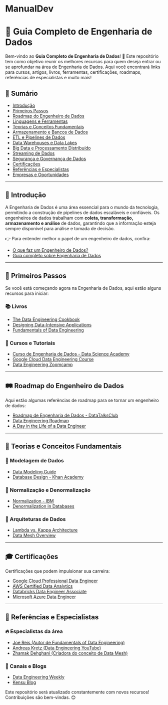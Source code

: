 # ManualDev

# 📘 Guia Completo de Engenharia de Dados

Bem-vindo ao **Guia Completo de Engenharia de Dados**! 🚀
Este repositório tem como objetivo reunir os melhores recursos para quem deseja entrar ou se aprofundar na área de Engenharia de Dados. Aqui você encontrará links para cursos, artigos, livros, ferramentas, certificações, roadmaps, referências de especialistas e muito mais!

## 📑 Sumário

- [Introdução](#introducao)
- [Primeiros Passos](#primeiros-passos)
- [Roadmap do Engenheiro de Dados](#roadmap-do-engenheiro-de-dados)
- [Linguagens e Ferramentas](#linguagens-e-ferramentas)
- [Teorias e Conceitos Fundamentais](#teorias-e-conceitos-fundamentais)
- [Armazenamento e Bancos de Dados](#armazenamento-e-bancos-de-dados)
- [ETL e Pipelines de Dados](#etl-e-pipelines-de-dados)
- [Data Warehouses e Data Lakes](#data-warehouses-e-data-lakes)
- [Big Data e Processamento Distribuído](#big-data-e-processamento-distribuido)
- [Streaming de Dados](#streaming-de-dados)
- [Segurança e Governança de Dados](#seguranca-e-governanca-de-dados)
- [Certificações](#certificacoes)
- [Referências e Especialistas](#referencias-e-especialistas)
- [Empresas e Oportunidades](#empresas-e-oportunidades)

---

## 📌 Introdução <a name="introducao"></a>

A Engenharia de Dados é uma área essencial para o mundo da tecnologia, permitindo a construção de pipelines de dados escaláveis e confiáveis. Os engenheiros de dados trabalham com **coleta, transformação, armazenamento e análise** de dados, garantindo que a informação esteja sempre disponível para análise e tomada de decisão.

👉 Para entender melhor o papel de um engenheiro de dados, confira:
- [O que faz um Engenheiro de Dados?](https://medium.com/@engenheirodedados)
- [Guia completo sobre Engenharia de Dados](https://towardsdatascience.com/data-engineering-guide)

---

## 🚀 Primeiros Passos <a name="primeiros-passos"></a>

Se você está começando agora na Engenharia de Dados, aqui estão alguns recursos para iniciar:

### 📚 Livros
- [The Data Engineering Cookbook](https://github.com/andkret/Cookbook)
- [Designing Data-Intensive Applications](https://www.oreilly.com/library/view/designing-data-intensive-applications/9781491903063/)
- [Fundamentals of Data Engineering](https://www.oreilly.com/library/view/fundamentals-of-data/9781098108298/)

### 🎥 Cursos e Tutoriais
- [Curso de Engenharia de Dados - Data Science Academy](https://www.datascienceacademy.com.br/)
- [Google Cloud Data Engineering Course](https://www.coursera.org/professional-certificates/gcp-data-engineer)
- [Data Engineering Zoomcamp](https://github.com/DataTalksClub/data-engineering-zoomcamp)

---

## 🛤️ Roadmap do Engenheiro de Dados <a name="roadmap-do-engenheiro-de-dados"></a>

Aqui estão algumas referências de roadmap para se tornar um engenheiro de dados:
- [Roadmap de Engenharia de Dados - DataTalksClub](https://github.com/datastacktv/data-engineer-roadmap)
- [Data Engineering Roadmap](https://roadmap.sh/data-engineer)
- [A Day in the Life of a Data Engineer](https://www.datacamp.com/blog/a-day-in-the-life-of-a-data-engineer)

---

## 📖 Teorias e Conceitos Fundamentais <a name="teorias-e-conceitos-fundamentais"></a>

### 🔹 Modelagem de Dados
- [Data Modeling Guide](https://www.oreilly.com/library/view/data-modeling/9780596150300/)
- [Database Design - Khan Academy](https://www.khanacademy.org/computing/computer-programming/sql)

### 🔹 Normalização e Denormalização
- [Normalization - IBM](https://www.ibm.com/docs/en/db2/11.5?topic=design-normalization)
- [Denormalization in Databases](https://towardsdatascience.com/denormalization-in-databases-7900277b8b72)

### 🔹 Arquiteturas de Dados
- [Lambda vs. Kappa Architecture](https://towardsdatascience.com/batch-vs-streaming-processing-1f62c7eb33a)
- [Data Mesh Overview](https://martinfowler.com/articles/data-mesh-principles.html)

---

## 🎓 Certificações <a name="certificacoes"></a>

Certificações que podem impulsionar sua carreira:
- [Google Cloud Professional Data Engineer](https://cloud.google.com/certification/data-engineer)
- [AWS Certified Data Analytics](https://aws.amazon.com/certification/certified-data-analytics-specialty/)
- [Databricks Data Engineer Associate](https://www.databricks.com/learn/certification/data-engineer-associate)
- [Microsoft Azure Data Engineer](https://learn.microsoft.com/en-us/certifications/exams/dp-203/)

---

## 📌 Referências e Especialistas <a name="referencias-e-especialistas"></a>

### 🔥 Especialistas da área
- [Joe Reis (Autor de Fundamentals of Data Engineering)](https://www.linkedin.com/in/josephreis/)
- [Andreas Kretz (Data Engineering YouTube)](https://www.youtube.com/c/AndreasKretz)
- [Zhamak Dehghani (Criadora do conceito de Data Mesh)](https://martinfowler.com/articles/data-mesh-principles.html)

### 📢 Canais e Blogs
- [Data Engineering Weekly](https://www.dataengineeringweekly.com/)
- [Kensu Blog](https://www.kensu.io/blog)

Este repositório será atualizado constantemente com novos recursos! Contribuições são bem-vindas. 😊
